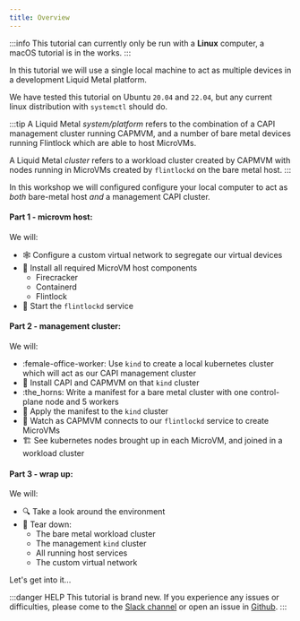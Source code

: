 ```yaml
---
title: Overview
---
```


:::info
This tutorial can currently only be run with a **Linux** computer, a macOS tutorial
is in the works.
:::

In this tutorial we will use a single local machine to act as multiple devices
in a development Liquid Metal platform.

We have tested this tutorial on Ubuntu `20.04` and `22.04`, but any current linux
distribution with `systemctl` should do.

:::tip
A Liquid Metal _system/platform_ refers to the combination of a CAPI management cluster
running CAPMVM, and a number of bare metal devices running Flintlock which are able
to host MicroVMs.

A Liquid Metal _cluster_ refers to a workload cluster created by CAPMVM with nodes
running in MicroVMs created by `flintlockd` on the bare metal host.
:::

In this workshop we will configured configure your local computer to act as _both_
bare-metal host _and_ a management CAPI cluster.

#### Part 1 - microvm host:
We will:
- :spider_web: Configure a custom virtual network to segregate our virtual devices
- :electric_plug: Install all required MicroVM host components
  - Firecracker
  - Containerd
  - Flintlock
- :runner: Start the `flintlockd` service

#### Part 2 - management cluster:
We will:
- :female-office-worker: Use `kind` to create a local kubernetes cluster which will act as our CAPI management
cluster
- :wrench: Install CAPI and CAPMVM on that `kind` cluster
- :the_horns: Write a manifest for a bare metal cluster with one control-plane node and 5 workers
- :memo: Apply the manifest to the `kind` cluster
- :eyes: Watch as CAPMVM connects to our `flintlockd` service to create MicroVMs
- :building_construction: See kubernetes nodes brought up in each MicroVM, and joined in a workload
cluster

#### Part 3 - wrap up:
We will:
- :mag: Take a look around the environment
- :firecracker: Tear down:
  - The bare metal workload cluster
  - The management `kind` cluster
  - All running host services
  - The custom virtual network

Let's get into it...

:::danger HELP
This tutorial is brand new. If you experience any issues or difficulties, please
come to the [Slack channel][slack] or open an issue in [Github][gh].
:::

[slack]: https://weave-community.slack.com/archives/C02KARWGR7S
[gh]: https://github.com/weaveworks-liquidmetal/site
